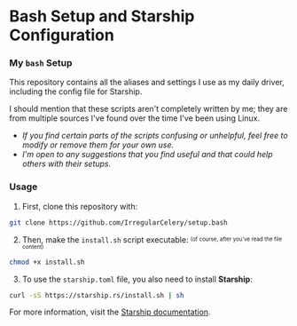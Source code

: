 # Bash Setup and Starship Configuration 

### My `bash` Setup

This repository contains all the aliases and settings I use as my daily driver, including the config file for Starship.

I should mention that these scripts aren't completely written by me; they are from multiple sources I've found over the time I've been using Linux.


- *If you find certain parts of the scripts confusing or unhelpful, feel free to modify or remove them for your own use.*
- *I'm open to any suggestions that you find useful and that could help others with their setups.*

### Usage

1. First, clone this repository with:

```bash
git clone https://github.com/IrregularCelery/setup.bash
```

2. Then, make the `install.sh` script executable: <sup><sub>(of course, after you've read the file content)</sub></sup>
 
```bash
chmod +x install.sh
```

3. To use the `starship.toml` file, you also need to install **Starship**:

```bash
curl -sS https://starship.rs/install.sh | sh
```
For more information, visit the [Starship documentation](https://starship.rs/).

